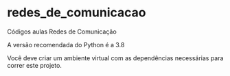 # redes_de_comunicacao
Códigos aulas Redes de Comunicação

A versão recomendada do Python é a 3.8

Você deve criar um ambiente virtual com as dependências necessárias para correr este projeto.



